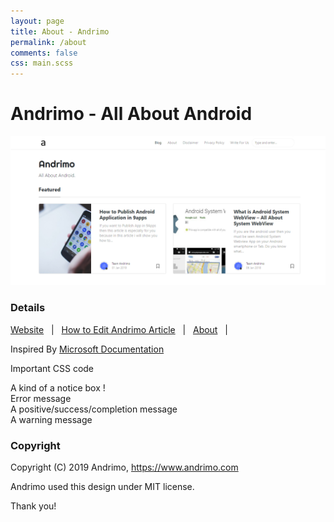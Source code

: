 ```yaml
---
layout: page
title: About - Andrimo
permalink: /about
comments: false
css: main.scss
---  
```


# Andrimo - All About Android

![Andrimo](assets/images/andrimo-home-page.png)

### Details

[Website](https://www.andrimo.com/) &nbsp; | &nbsp; [How to Edit Andrimo Article](https://www.andrimo.com/edit-andrimo-article) &nbsp; | &nbsp; [About](https://www.andrimo.com/about) &nbsp; |

Inspired By [Microsoft Documentation](https://docs.microsoft.com)

Important CSS code 

<div class="notify"><span class="symbol icon-info"></span> A kind of a notice box !</div> 
<div class="notify notify-red"><span class="symbol icon-error"></span> Error message</div> 
<div class="notify notify-green"><span class="symbol icon-tick"></span> A positive/success/completion message</div> 
<div class="notify notify-yellow"><span class="symbol icon-excl"></span> A warning message</div>

### Copyright

Copyright (C) 2019 Andrimo, https://www.andrimo.com

Andrimo used this design under MIT license. 

Thank you!

